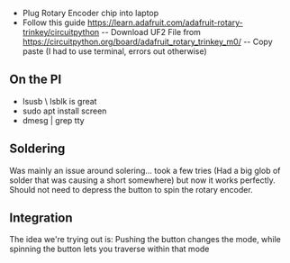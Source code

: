 - Plug Rotary Encoder chip into laptop
- Follow this guide https://learn.adafruit.com/adafruit-rotary-trinkey/circuitpython
-- Download UF2 File from https://circuitpython.org/board/adafruit_rotary_trinkey_m0/
-- Copy paste (I had to use terminal, errors out otherwise)


## On the PI
- lsusb \ lsblk is great
- sudo apt install screen
- dmesg | grep tty

## Soldering

Was mainly an issue around solering... took a few tries (Had a big glob of solder that was causing a short somewhere) but now it works perfectly.  Should not need to depress the button to spin the rotary encoder.

## Integration

The idea we're trying out is: Pushing the button changes the mode, while spinning the button lets you traverse within that mode